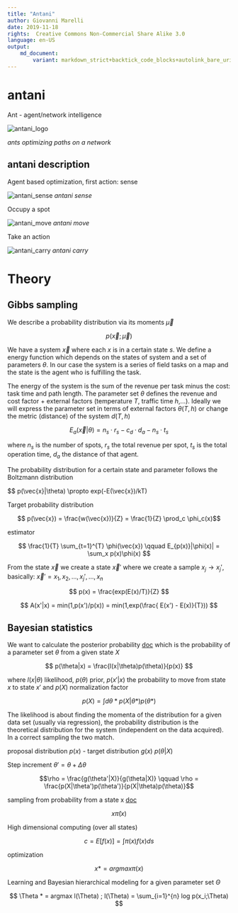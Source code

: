 ```yaml
---
title: "Antani"
author: Giovanni Marelli
date: 2019-11-18
rights:  Creative Commons Non-Commercial Share Alike 3.0
language: en-US
output: 
	md_document:
		variant: markdown_strict+backtick_code_blocks+autolink_bare_uris+markdown_github
---
```


# antani

Ant - agent/network intelligence 

![antani_logo](f_ops/antani_logo.svg "antani logo")

_ants optimizing paths on a network_
## antani description

Agent based optimization, first action: sense

![antani_sense](f_ops/antani_sense.svg "antani sense")
_antani sense_

Occupy a spot

![antani_move](f_ops/antani_move.svg "antani move")
_antani move_

Take an action

![antani_carry](f_ops/antani_action.svg "antani carry")
_antani carry_


# Theory

## Gibbs sampling

We describe a probability distribution via its moments $\vec{\mu}$

$$ p(\vec{x};\vec{\mu}) $$

We have a system $\vec{x}$ where each $x$ is in a certain state $s$. We define a energy function which depends on the states of system and a set of parameters $\theta$. In our case the system is a series of field tasks on a map and the state is the agent who is fulfilling the task. 


The energy of the system is the sum of the revenue per task minus the cost: task time and path length. The parameter set $\theta$ defines the revenue and cost factor + external factors (temperature $T$, traffic time $h$,...). Ideally we will express the parameter set in terms of external factors $\theta(T,h)$ or change the metric (distance) of the system $d(T,h)$

$$ E_a(\vec{x}|\theta) = n_s\cdot r_s - c_d \cdot d_a - n_s\cdot t_s $$

where $n_s$ is the number of spots, $r_s$ the total revenue per spot, $t_s$ is the total operation time, $d_a$ the distance of that agent.

The probability distribution for a certain state and parameter follows the Boltzmann distribution

$$ p(\vec{x}|\theta) \propto exp(-E(\vec{x})/kT)

Target probability distribution

$$ p(\vec{x}) = \frac{w(\vec{x})}{Z} = \frac{1}{Z} \prod_c \phi_c(x)$$

estimator

$$ \frac{1}{T} \sum_{t=1}^{T} \phi(\vec{x}) \qquad E_{p(x)}|\phi(x)| = \sum_x p(x)\phi(x) $$ 

From the state $\vec{x}$ we create a state $\vec{x}'$ where we create a sample $x_j \rightarrow x_j'$, basically: $\vec{x}' = {x_1,x_2,...,x_j',...,x_n}$

$$ p(x) = \frac{exp(E(x)/T)}{Z} $$

$$ A(x'|x) = min(1,p(x')/p(x)) = min(1,exp(\frac{ E(x') - E(x)}{T})) $$

## Bayesian statistics

We want to calculate the posterior probability [doc](https://people.duke.edu/~ccc14/sta-663/MCMC.html) which is the probability of a parameter set $\theta$ from a given state $X$

$$ p(\theta|x) = \frac{l(x|\theta)p(\theta)}{p(x)} $$ 

where $l(x|\theta)$ likelihood, $p(\theta)$ prior, $p(x'|x)$ the probability to move from state $x$ to state $x'$ and $p(X)$ normalization factor

$$ p(X) = \int d\theta* p(X|\theta*) p(\theta*)$$

The likelihood is about finding the momenta of the distribution for a given data set (usually via regression), the probability distribution is the theoretical distribution for the system (independent on the data acquired). In a correct sampling the two match.

proposal distribution $p(x)$ - target distribution $g(x) ~ p(\theta|X)$ 

Step increment $\theta' = \theta + \Delta\theta$ 

$$\rho = \frac{g(\theta'|X)}{g(\theta|X)} \qquad \rho = \frac{p(X|\theta')p(\theta')}{p(X|\theta)p(\theta)}$$




sampling from probability from a state x [doc](http://www.stat.ucla.edu/~sczhu/Courses/UCLA/Stat_202C/lecture_note/Ch1_MC_Intro.pdf)

$$ x \tilde \pi(x) $$

High dimensional computing (over all states)

$$c = E[f(x)] = \int \pi(x) f(x) ds $$

optimization

$$ x* = argmax \pi(x) $$

Learning and Bayesian hierarchical modeling for a given parameter set $\Theta$

$$ \Theta * = argmax l(\Theta) ; l(\Theta) = \sum_{i=1}^{n} log p(x_i;\Theta) $$



